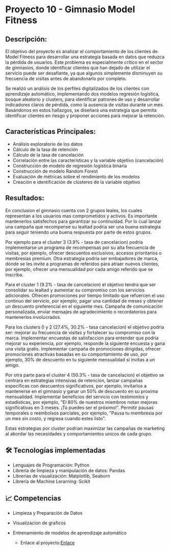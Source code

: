 # Proyecto 10 - Gimnasio Model Fitness

## Descripción: 
El objetivo del proyecto es analizar el comportamiento de los clientes de Model Fitness para desarrollar una estrategia basada en datos que reduzca la pérdida de usuarios. Este problema es especialmente crítico en el sector de gimnasios, donde identificar clientes que han dejado de utilizar el servicio puede ser desafiante, ya que algunos simplemente disminuyen su frecuencia de visitas antes de abandonarlo por completo.

Se realizó un análisis de los perfiles digitalizados de los clientes con aprendizaje automático, implementando dos modelos regresión logística, bosque aleatorio y clusters, para identificar patrones de uso y desarrollar indicadores claros de pérdida, como la ausencia de visitas durante un mes. Basándonos en estos hallazgos, se diseñará una estrategia que permita identificar clientes en riesgo y proponer acciones para mejorar la retención.

## Características Principales: 

* Análisis exploratorio de los datos
* Cálculo de la tasa de retención
* Cálculo de la tasa de cancelación
* Correlación entre las características y la variable objetivo (cancelación)
* Construcción de modelo de regresión logística binaria
* Construcción de modelo Random Forest
* Evaluación de métricas sobre el rendimiento de los modelos
* Creación e identificación de clústeres de la variable objetivo

## Resultados: 
En conclusion el gimnasio cuenta con 2 grupos leales, los cuales representan a los usuarios mas comprometidos y activos. Es importante mantenerlos satisfechos para garantizar su continuidad. Por lo cual lanzar una campaña que recompense su lealtad podria ser una buena estrategia para seguir teniendo una buena respuesta por parte de estos grupos. 

Por ejemplo para el cluster 3 (3.9% - tasa de cancelacion) podria implementarse un programa de recompensas por su alta frecuencia de visitas, por ejemplo, ofrecer descuentos exclusivos, accesos prioritarios o membresias premium. Otra estrategia podria ser embajadores de marca, donde se les invite a programas de referidos para atraer nuevos clientes, por ejemplo, ofrecer una mensualidad por cada amigo referido que se inscriba. 

Para el cluster 1 (9.2% - tasa de cancelacion) el objetivo tendra que ser consolidar su lealtad y aumentar su compromiso con los servicios adicionales. Ofrecen promociones por tiempo limitado que refuercen el uso continuo del servicio, por ejemplo, pagar una cantidad de meses y obtener un descuento preferencial en el siguiente mes. Campaña de comunicación personalizada, enviar mensajes de agradecimiento o recordatorios para mantenerlos involucrados. 

Para los clusters 0 y 2 (27.4%, 30.2% - tasa cancelacion) el objetivo podria ser: mejorar su frecuencia de visitas y fortalecer su compromiso con la marca. Implementar encuestas de satisfaccion para entender que podria mejorar su experiencia, por ejemplo, responde la siguiente encuesta y gana una visita gratis. Implementar campaña de promociones dirigidas, ofrecer promociones atractivas basadas en su comportamiento de uso, por ejemplo, 30% de descuento en tu siguiente mensualidad si invitas a un amigo. 

Por otra parte para el cluster 4 (50.3% - tasa de cancelacion) el objetivo se centrara en estrategias intensivas de retencion, lanzar campañas especificas con descuentos significativos, por ejemplo, invitarlos a mantenerse en el gimnasio y ganar un 50% de descuento en su proxima mensualidad. Implementar beneficios del servicio con testimonios y estadísticas, por ejemplo, "El 80% de nuestros miembros notan mejoras significativas en 3 meses. ¡Tú puedes ser el próximo!”. Permitir pausas temporales o reembolsos parciales, por ejemplo, "Pausa tu membresia por un mes sin costo, y regresa cuando estes listo". 

Estas estrategias por cluster podrian maximizar las campañas de marketing al abordar las necesidades y comportamientos unicos de cada grupo. 


## 🛠️ Tecnologías implementadas
* Lenguajes de Programación: Python
* Librería de limpieza y manipulación de datos: Pandas
* Librerias de visualización: Matplotlib, Seaborn
* Librería de Machine Lerarning: Scikit

## 📈 Competencias
* Limpieza y Preparación de Datos
* Visualizacion de graficos
* Entrenamiento de modelos de aprendizaje automático

    * Enlace al proyecto:[Enlace](https://github.com/Hectorcidps/Portfolio_DA/blob/master/Proyecto%2010%20-%20Cadena%20de%20gimnasios%20Model%20Fitness/Gimnasio%20Model%20Fitness.ipynb)